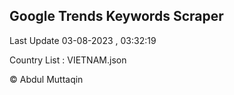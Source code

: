 

## Google Trends Keywords Scraper 
 
Last Update 03-08-2023 , 03:32:19

Country List :
VIETNAM.json



© Abdul Muttaqin 
